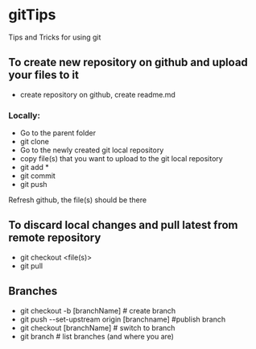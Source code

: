 # gitTips
Tips and Tricks for using git

## To create new repository on github and upload your files to it
- create repository on github, create readme.md
### Locally:
- Go to the parent folder
- git clone <url>
- Go to the newly created git local repository
- copy file(s) that you want to upload to the git local repository 
- git add *
- git commit
- git push

Refresh github, the file(s) should be there

## To discard local changes and pull latest from remote repository
- git checkout <file(s)>
- git pull

## Branches
- git checkout -b [branchName] # create branch
- git push --set-upstream origin [branchname] #publish branch
- git checkout [branchName] # switch to branch
- git branch # list branches (and where you are)
  
